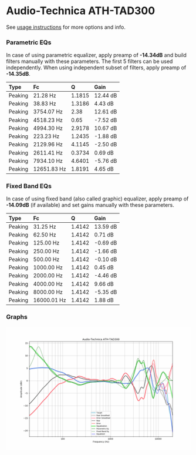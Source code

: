 # Audio-Technica ATH-TAD300
See [usage instructions](https://github.com/jaakkopasanen/AutoEq#usage) for more options and info.

### Parametric EQs
In case of using parametric equalizer, apply preamp of **-14.34dB** and build filters manually
with these parameters. The first 5 filters can be used independently.
When using independent subset of filters, apply preamp of **-14.35dB**.

| Type    | Fc          |      Q | Gain     |
|:--------|:------------|:-------|:---------|
| Peaking | 21.28 Hz    | 1.1815 | 12.44 dB |
| Peaking | 38.83 Hz    | 1.3186 | 4.43 dB  |
| Peaking | 3754.07 Hz  | 2.38   | 12.61 dB |
| Peaking | 4518.23 Hz  | 0.65   | -7.52 dB |
| Peaking | 4994.30 Hz  | 2.9178 | 10.67 dB |
| Peaking | 223.23 Hz   | 1.2435 | -1.88 dB |
| Peaking | 2129.96 Hz  | 4.1145 | -2.50 dB |
| Peaking | 2611.41 Hz  | 0.3734 | 0.69 dB  |
| Peaking | 7934.10 Hz  | 4.6401 | -5.76 dB |
| Peaking | 12651.83 Hz | 1.8191 | 4.65 dB  |

### Fixed Band EQs
In case of using fixed band (also called graphic) equalizer, apply preamp of **-14.09dB**
(if available) and set gains manually with these parameters.

| Type    | Fc          |      Q | Gain     |
|:--------|:------------|:-------|:---------|
| Peaking | 31.25 Hz    | 1.4142 | 13.59 dB |
| Peaking | 62.50 Hz    | 1.4142 | 0.71 dB  |
| Peaking | 125.00 Hz   | 1.4142 | -0.69 dB |
| Peaking | 250.00 Hz   | 1.4142 | -1.66 dB |
| Peaking | 500.00 Hz   | 1.4142 | -0.10 dB |
| Peaking | 1000.00 Hz  | 1.4142 | 0.45 dB  |
| Peaking | 2000.00 Hz  | 1.4142 | -4.46 dB |
| Peaking | 4000.00 Hz  | 1.4142 | 9.66 dB  |
| Peaking | 8000.00 Hz  | 1.4142 | -5.35 dB |
| Peaking | 16000.01 Hz | 1.4142 | 1.88 dB  |

### Graphs
![](./Audio-Technica%20ATH-TAD300.png)